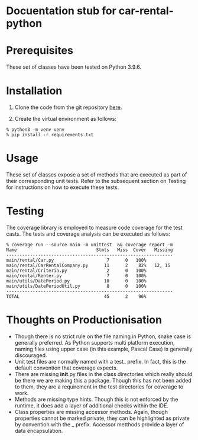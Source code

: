 # Docuentation stub for car-rental-python

# Prerequisites

These set of classes have been tested on Python 3.9.6.

# Installation

1. Clone the code from the git repository [here](https://github.com/gruffy-dev/car-rental-python).

2. Create the virtual environment as follows:

```
% python3 -m venv venv
% pip install -r requirements.txt

```

# Usage

These set of classes expose a set of methods that are executed as part of their corresponding unit tests.  Refer to the subsequent section on Testing for instructions on how to execute these tests.

# Testing

The coverage library is employed to measure code coverage for the test casts.  The tests and coverage analysis can be executed as follows:

```
% coverage run --source main -m unittest  && coverage report -m
Name                              Stmts   Miss  Cover   Missing
---------------------------------------------------------------
main/rental/Car.py                    7      0   100%
main/rental/CarRentalCompany.py      11      2    82%   12, 15
main/rental/Criteria.py               2      0   100%
main/rental/Renter.py                 7      0   100%
main/utils/DatePeriod.py             10      0   100%
main/utils/DatePeriodUtil.py          8      0   100%
---------------------------------------------------------------
TOTAL                                45      2    96%
```

# Thoughts on Productionisation

- Though there is no strict rule on the file naming in Python, snake case is generally preferred.  As Python supports multi platform execution, naming files using upper case (in this example, Pascal Case) is generally discouraged.  
- Unit test files are normally named with a test_ prefix.  In fact, this is the default convention that coverage expects.
- There are missing __init__.py files in the class directories which really should be there we are making this a package.  Though this has not been added to them, they are a requirement in the test directories for coverage to work.
- Methods are missing type hints.  Though this is not enforced by the runtime, it does add a layer of additional checks within the IDE.
- Class properties are missing accessor methods.  Again, though properties cannot be marked private, they can be highlighted as private by convention with the _ prefix.  Accessor metthods provide a layer of data encapsulation.